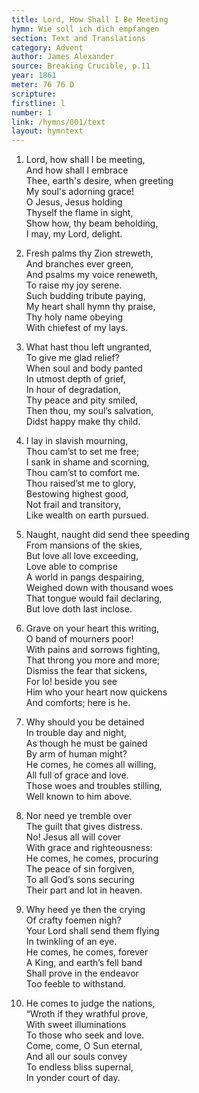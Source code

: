 ```yaml
---
title: Lord, How Shall I Be Meeting
hymn: Wie soll ich dich empfangen
section: Text and Translations
category: Advent
author: James Alexander
source: Breaking Crucible, p.11
year: 1861
meter: 76 76 D
scripture:
firstline: l
number: 1
link: /hymns/001/text
layout: hymntext
---
```


1. Lord, how shall I be meeting,  
   And how shall I embrace  
   Thee, earth's desire, when greeting  
   My soul's adorning grace!  
   O Jesus, Jesus holding  
   Thyself the flame in sight,  
   Show how, thy beam beholding,  
   I may, my Lord, delight.  

2. Fresh palms thy Zion streweth,  
   And branches ever green,  
   And psalms my voice reneweth,  
   To raise my joy serene.  
   Such budding tribute paying,  
   My heart shall hymn thy praise,  
   Thy holy name obeying  
   With chiefest of my lays.  

3. What hast thou left ungranted,  
   To give me glad relief?  
   When soul and body panted  
   In utmost depth of grief,  
   In hour of degradation,  
   Thy peace and pity smiled,  
   Then thou, my soul’s salvation,  
   Didst happy make thy child.  

4. I lay in slavish mourning,  
   Thou cam’st to set me free;  
   I sank in shame and scorning,  
   Thou cam’st to comfort me.  
   Thou raised’st me to glory,  
   Bestowing highest good,  
   Not frail and transitory,  
   Like wealth on earth pursued.  

5. Naught, naught did send thee speeding  
   From mansions of the skies,  
   But love all love exceeding,  
   Love able to comprise  
   A world in pangs despairing,  
   Weighed down with thousand woes  
   That tongue would fail declaring,  
   But love doth last inclose.  

6. Grave on your heart this writing,  
   O band of mourners poor!  
   With pains and sorrows fighting,  
   That throng you more and more;  
   Dismiss the fear that sickens,  
   For lo! beside you see  
   Him who your heart now quickens  
   And comforts; here is he.  

7. Why should you be detained  
   In trouble day and night,  
   As though he must be gained  
   By arm of human might?  
   He comes, he comes all willing,  
   All full of grace and love.  
   Those woes and troubles stilling,  
   Well known to him above.  

8. Nor need ye tremble over  
   The guilt that gives distress.  
   No! Jesus all will cover  
   With grace and righteousness:  
   He comes, he comes, procuring  
   The peace of sin forgiven,  
   To all God’s sons securing  
   Their part and lot in heaven.  

9. Why heed ye then the crying  
   Of crafty foemen nigh?  
   Your Lord shall send them flying  
   In twinkling of an eye.  
   He comes, he comes, forever  
   A King, and earth’s fell band  
   Shall prove in the endeavor  
   Too feeble to withstand.  

10. He comes to judge the nations,  
   “Wroth if they wrathful prove,  
   With sweet illuminations  
   To those who seek and love.  
   Come, come, O Sun eternal,  
   And all our souls convey  
   To endless bliss supernal,  
   In yonder court of day.  

   ​

